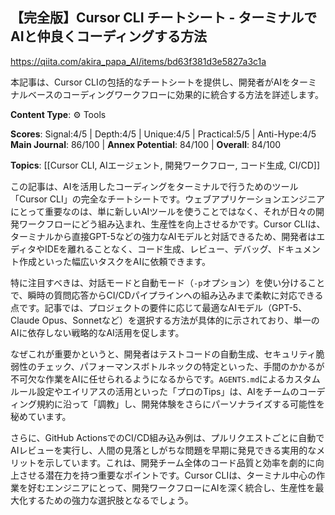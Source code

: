 ## 【完全版】Cursor CLI チートシート - ターミナルでAIと仲良くコーディングする方法

https://qiita.com/akira_papa_AI/items/bd63f381d3e5827a3c1a

本記事は、Cursor CLIの包括的なチートシートを提供し、開発者がAIをターミナルベースのコーディングワークフローに効果的に統合する方法を詳述します。

**Content Type**: ⚙️ Tools

**Scores**: Signal:4/5 | Depth:4/5 | Unique:4/5 | Practical:5/5 | Anti-Hype:4/5
**Main Journal**: 86/100 | **Annex Potential**: 84/100 | **Overall**: 84/100

**Topics**: [[Cursor CLI, AIエージェント, 開発ワークフロー, コード生成, CI/CD]]

この記事は、AIを活用したコーディングをターミナルで行うためのツール「Cursor CLI」の完全なチートシートです。ウェブアプリケーションエンジニアにとって重要なのは、単に新しいAIツールを使うことではなく、それが日々の開発ワークフローにどう組み込まれ、生産性を向上させるかです。Cursor CLIは、ターミナルから直接GPT-5などの強力なAIモデルと対話できるため、開発者はエディタやIDEを離れることなく、コード生成、レビュー、デバッグ、ドキュメント作成といった幅広いタスクをAIに依頼できます。

特に注目すべきは、対話モードと自動モード（`-p`オプション）を使い分けることで、瞬時の質問応答からCI/CDパイプラインへの組み込みまで柔軟に対応できる点です。記事では、プロジェクトの要件に応じて最適なAIモデル（GPT-5、Claude Opus、Sonnetなど）を選択する方法が具体的に示されており、単一のAIに依存しない戦略的なAI活用を促します。

なぜこれが重要かというと、開発者はテストコードの自動生成、セキュリティ脆弱性のチェック、パフォーマンスボトルネックの特定といった、手間のかかるが不可欠な作業をAIに任せられるようになるからです。`AGENTS.md`によるカスタムルール設定やエイリアスの活用といった「プロのTips」は、AIをチームのコーディング規約に沿って「調教」し、開発体験をさらにパーソナライズする可能性を秘めています。

さらに、GitHub ActionsでのCI/CD組み込み例は、プルリクエストごとに自動でAIレビューを実行し、人間の見落としがちな問題を早期に発見できる実用的なメリットを示しています。これは、開発チーム全体のコード品質と効率を劇的に向上させる潜在力を持つ重要なポイントです。Cursor CLIは、ターミナル中心の作業を好むエンジニアにとって、開発ワークフローにAIを深く統合し、生産性を最大化するための強力な選択肢となるでしょう。